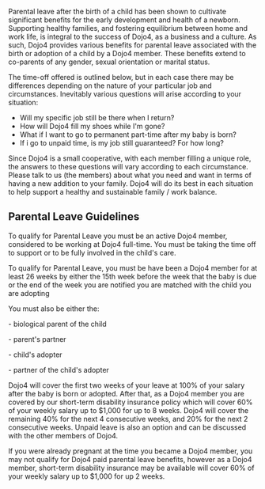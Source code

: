 Parental leave after the birth of a child has been shown to cultivate
significant benefits for the early development and health of a newborn.
Supporting healthy families, and fostering equilibrium between home and
work life, is integral to the success of Dojo4, as a business and a
culture. As such, Dojo4 provides various benefits for parental leave
associated with the birth or adoption of a child by a Dojo4 member.
These benefits extend to co-parents of any gender, sexual orientation or
marital status.

The time-off offered is outlined below, but in each case there may be
differences depending on the nature of your particular job and
circumstances. Inevitably various questions will arise according to your
situation:

  - Will my specific job still be there when I return?
  - How will Dojo4 fill my shoes while I'm gone?
  - What if I want to go to permanent part-time after my baby is born?
  - If i go to unpaid time, is my job still guaranteed? For how long?

Since Dojo4 is a small cooperative, with each member filling a unique
role, the answers to these questions will vary according to each
circumstance. Please talk to us (the members) about what you need and
want in terms of having a new addition to your family. Dojo4 will do its
best in each situation to help support a healthy and sustainable family
/ work balance.

## Parental Leave Guidelines

To qualify for Parental Leave you must be an active Dojo4 member,
considered to be working at Dojo4 full-time. You must be taking the time
off to support or to be fully involved in the child's care.

  

To qualify for Parental Leave, you must be have been a Dojo4 member for
at least 26 weeks by either the 15th week before the week that the baby
is due or the end of the week you are notified you are matched with the
child you are adopting

  

You must also be either the:

\- biological parent of the child

\- parent's partner

\- child's adopter

\- partner of the child's adopter

  

Dojo4 will cover the first two weeks of your leave at 100% of your
salary after the baby is born or adopted. After that, as a Dojo4 member
you are covered by our short-term disability insurance policy which will
cover 60% of your weekly salary up to $1,000 for up to 8 weeks. Dojo4
will cover the remaining 40% for the next 4 consecutive weeks, and 20%
for the next 2 consecutive weeks. Unpaid leave is also an option and can
be discussed with the other members of Dojo4.

  

If you were already pregnant at the time you became a Dojo4 member, you
may not qualify for Dojo4 paid parental leave benefits, however as a
Dojo4 member, short-term disability insurance may be available will
cover 60% of your weekly salary up to $1,000 for up 2 weeks.
